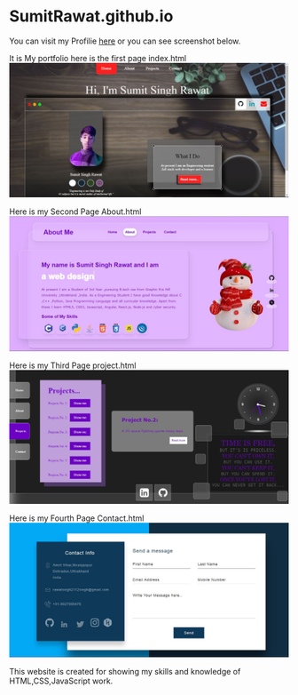 # SumitRawat.github.io

You can visit my Profilie [here](https://sumit24-prog.github.io/SumitRawat.github.io/)
or you can see screenshot below.


It is My portfolio here is the first page
index.html
![ALt text](./images/oc2.JPG?raw=true "Front Page")


Here is my Second Page
About.html
![ALt text](./images/oc3.JPG?raw=true "Front Page")


Here is my Third Page
project.html
![ALt text](./images/oc4.JPG?raw=true "Front Page")


Here is my Fourth Page
Contact.html
![ALt text](./images/oc5.JPG?raw=true "Front Page")

This website is created for showing my skills and knowledge of HTML,CSS,JavaScript work.
